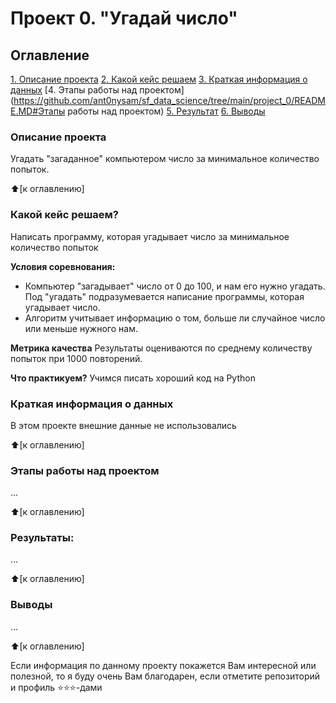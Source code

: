 # Проект 0. "Угадай число"

## Оглавление
[1. Описание проекта](https://github.com/ant0nysam/sf_data_science/tree/main/project_0/README.MD#Описание-проекта)
[2. Какой кейс решаем](https://github.com/ant0nysam/sf_data_science/tree/main/project_0/README.MD#Какой-кейс-решаем)
[3. Краткая информация о данных](https://github.com/ant0nysam/sf_data_science/tree/main/project_0/README.MD#Краткая-информация-о-данных)
[4. Этапы работы над проектом](https://github.com/ant0nysam/sf_data_science/tree/main/project_0/README.MD#Этапы работы над проектом)
[5. Результат](https://github.com/ant0nysam/sf_data_science/tree/main/project_0/README.MD#Результат)
[6. Выводы](https://github.com/ant0nysam/sf_data_science/tree/main/project_0/README.MD#Выводы)

### Описание проекта
Угадать "загаданное" компьютером число за минимальное количество попыток.

:arrow_up:[к оглавлению]


### Какой кейс решаем?
Написать программу, которая угадывает число за минимальное количество попыток

**Условия соревнования:**
- Компьютер "загадывает" число от 0 до 100, и нам его нужно угадать. Под "угадать" подразумевается написание программы, которая угадывает число.
- Алгоритм учитывает информацию о том, больше ли случайное число или меньше нужного нам.

**Метрика качества**
Результаты оцениваются по среднему количеству попыток при 1000 повторений.

**Что практикуем?**
Учимся писать хороший код на Python


### Краткая информация о данных
В этом проекте внешние данные не использовались

:arrow_up:[к оглавлению]


### Этапы работы над проектом
...

:arrow_up:[к оглавлению]


### Результаты:
...

:arrow_up:[к оглавлению]


### Выводы
...

:arrow_up:[к оглавлению]

Если информация по данному проекту покажется Вам интересной или полезной, то я буду очень Вам благодарен, если отметите репозиторий и профиль :star::star::star:-дами